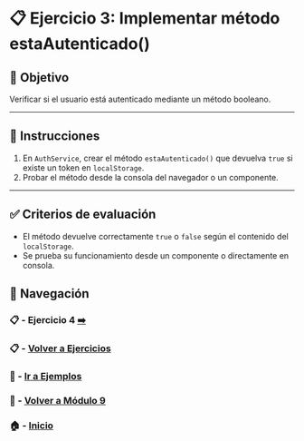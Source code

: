 # 📋 Ejercicio 3: Implementar método estaAutenticado()

## 🎯 Objetivo
Verificar si el usuario está autenticado mediante un método booleano.

---

## 📝 Instrucciones
1. En `AuthService`, crear el método `estaAutenticado()` que devuelva `true` si existe un token en `localStorage`.
2. Probar el método desde la consola del navegador o un componente.

---

## ✅ Criterios de evaluación
- El método devuelve correctamente `true` o `false` según el contenido del `localStorage`.
- Se prueba su funcionamiento desde un componente o directamente en consola.


## 🔁 Navegación

### 📋 - Ejercicio 4 [➡️](./Ejercicio_4.md)
### 📋 - [Volver a Ejercicios](../README.md)
### 🧪 - [Ir a Ejemplos](../../Ejemplos/README.md)
### 📘 - [Volver a Módulo 9](../../Modulo_9.md)
### 🏠 - [Inicio](../../../README.md)


